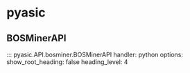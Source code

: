 # pyasic
## BOSMinerAPI
::: pyasic.API.bosminer.BOSMinerAPI
    handler: python
    options:
        show_root_heading: false
        heading_level: 4
